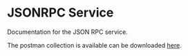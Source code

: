 # JSONRPC Service

Documentation for the JSON RPC service.

The postman collection is available can be downloaded [here](/fcservice.postman_collection.json).
